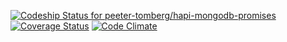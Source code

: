 [ ![Codeship Status for peeter-tomberg/hapi-mongodb-promises](https://codeship.io/projects/6d63ee10-02c1-0132-49a3-5eecd43daaed/status?branch=master)](https://codeship.io/projects/30317)
[![Coverage Status](https://coveralls.io/repos/peeter-tomberg/hapi-mongodb-promises/badge.png)](https://coveralls.io/r/peeter-tomberg/hapi-mongodb-promises)
[![Code Climate](https://codeclimate.com/github/peeter-tomberg/hapi-mongodb-promises/badges/gpa.svg)](https://codeclimate.com/github/peeter-tomberg/hapi-mongodb-promises)
